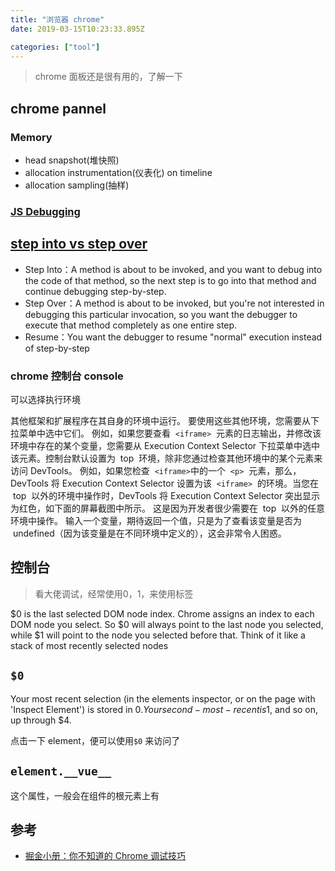 ```yaml
---
title: "浏览器 chrome"
date: 2019-03-15T10:23:33.895Z

categories: ["tool"]
---
```


> chrome 面板还是很有用的，了解一下

## chrome pannel

### Memory

- head snapshot(堆快照)
- allocation instrumentation(仪表化) on timeline
- allocation sampling(抽样)

### [JS Debugging](https://developers.google.com/web/tools/chrome-devtools/javascript/reference)

## [step into vs step over](https://stackoverflow.com/questions/3580715/what-is-the-difference-between-step-into-and-step-over-in-the-eclipse-debugger)

- Step Into：A method is about to be invoked, and you want to debug into the code of that method, so the next step is to go into that method and continue debugging step-by-step.
- Step Over：A method is about to be invoked, but you're not interested in debugging this particular invocation, so you want the debugger to execute that method completely as one entire step.
- Resume：You want the debugger to resume "normal" execution instead of step-by-step

### chrome 控制台 console

可以选择执行环境

其他框架和扩展程序在其自身的环境中运行。 要使用这些其他环境，您需要从下拉菜单中选中它们。 例如，如果您要查看  `<iframe>`  元素的日志输出，并修改该环境中存在的某个变量，您需要从 Execution Context Selector 下拉菜单中选中该元素。控制台默认设置为  top  环境，除非您通过检查其他环境中的某个元素来访问 DevTools。 例如，如果您检查  `<iframe>`中的一个  `<p>`  元素，那么，DevTools 将 Execution Context Selector 设置为该  `<iframe>`  的环境。当您在  top  以外的环境中操作时，DevTools 将 Execution Context Selector 突出显示为红色，如下面的屏幕截图中所示。 这是因为开发者很少需要在  top  以外的任意环境中操作。 输入一个变量，期待返回一个值，只是为了查看该变量是否为  undefined（因为该变量是在不同环境中定义的），这会非常令人困惑。

## 控制台

> 看大佬调试，经常使用$0，$1，来使用标签

$0 is the last selected DOM node index. Chrome assigns an index to each DOM node you select. So $0 will always point to the last node you selected, while \$1 will point to the node you selected before that. Think of it like a stack of most recently selected nodes

## `$0`

Your most recent selection (in the elements inspector, or on the page with 'Inspect Element') is stored in $0. Your second-most-recent is $1, and so on, up through \$4.

点击一下 element，便可以使用`$0` 来访问了

## `element.__vue__`

这个属性，一般会在组件的根元素上有

## 参考

- [掘金小册：你不知道的 Chrome 调试技巧](https://juejin.im/book/5c526902e51d4543805ef35e)
